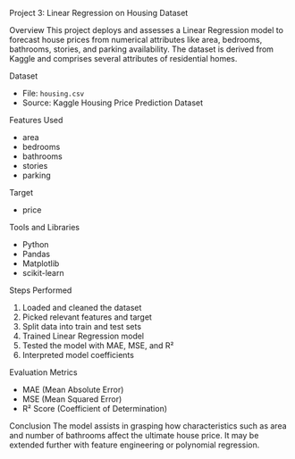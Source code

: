  Project 3: Linear Regression on Housing Dataset

 Overview
This project deploys and assesses a Linear Regression model to forecast house prices from numerical attributes like area, bedrooms, bathrooms, stories, and parking availability. The dataset is derived from Kaggle and comprises several attributes of residential homes.

 Dataset
- File: `housing.csv`
- Source: Kaggle Housing Price Prediction Dataset

 Features Used
- area
- bedrooms
- bathrooms
- stories
- parking

 Target
- price

 Tools and Libraries
- Python
- Pandas
- Matplotlib
- scikit-learn

 Steps Performed
1. Loaded and cleaned the dataset
2. Picked relevant features and target
3. Split data into train and test sets
4. Trained Linear Regression model
5. Tested the model with MAE, MSE, and R²
6. Interpreted model coefficients

 Evaluation Metrics
- MAE (Mean Absolute Error)
- MSE (Mean Squared Error)
- R² Score (Coefficient of Determination)

 Conclusion
The model assists in grasping how characteristics such as area and number of bathrooms affect the ultimate house price. It may be extended further with feature engineering or polynomial regression.

